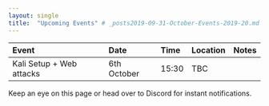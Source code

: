 ```yaml
---
layout: single
title:  "Upcoming Events" # _posts2019-09-31-October-Events-2019-20.md 
---
```

| Event | Date | Time | Location | Notes
|:-----------------|:----------|:-----------|:-----------|:-----------|
| Kali Setup + Web attacks | 6th October | 15:30 | TBC | |

Keep an eye on this page or head over to Discord for instant notifications.
